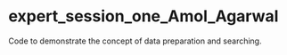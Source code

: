 # expert_session_one_Amol_Agarwal
Code to demonstrate the concept of data preparation and searching.
